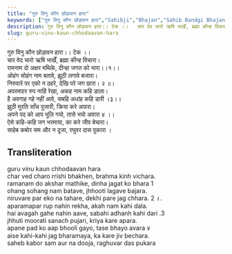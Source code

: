 ```yaml
---
title: "गुरु विनु कौन छोड़ावन हारा"
keywords: ["गुरु विनु कौन छोड़ावन हारा","Sahibji","Bhajan","Sahib Bandgi Bhajan","Sant Kabir Bhajan","bhajan lyrics","साहिब बंदगी भजन","भजन"]
description: गुरु विनु कौन छोड़ावन हारा।। टेक ।।   चार वेद चारो ऋषि भाखेँ, ब्रह्मा कीन्ह विचारा।   रामनाम दो अक्षर मथिके, दीन्हा जगत को भारा।।१।।   ओहंग सोहंग नाम बत
slug: guru-vinu-kaun-chhodaavan-hara
---
```


  
गुरु विनु कौन छोड़ावन हारा।। टेक ।।  
चार वेद चारो ऋषि भाखेँ, ब्रह्मा कीन्ह विचारा।  
रामनाम दो अक्षर मथिके, दीन्हा जगत को भारा।।१।।  
ओहंग सोहंग नाम बतावे, झूठी लगावे बजारा।  
निरुवारे पर एको न ठहरे, देखि परे जग छारा। २ ॥।  
अपरमपार रुप नाहिं रेखा, अकह नाम कहि डाला।  
है अवगाह गहे नहीं आवे, सबहि अधांह कहि डारी ।३।।  
झुठी मूरति साँच पुजारी, क्रिया करे अपारा।  
अपने पद को आप भूलि गयो, तासे भयो अवारा ४ ।।  
ऐसे कहि-कहि जग भरमाया, का करे जीव बेचारा।  
साहेब कबोर सम और न दूजा, रघुवर दास पुकारा ।  


## Transliteration

  
guru vinu kaun chhodaavan hara     
char ved charo rrishi bhakhen, brahma kinh vichara.  
ramanam do akshar mathike, dinha jagat ko bhara 1   
ohang sohang nam batave, jhhooti lagave bajara.  
niruvare par eko na tahare, dekhi pare jag chhara. 2 ॥.  
aparamapar rup nahin rekha, akah nam kahi dala.  
hai avagah gahe nahin aave, sabahi adhanh kahi dari .3   
jhhuti moorati sanach pujari, kriya kare apara.  
apane pad ko aap bhooli gayo, tase bhayo avara ४    
aise kahi-kahi jag bharamaya, ka kare jiv bechara.  
saheb kabor sam aur na dooja, raghuvar das pukara  

  